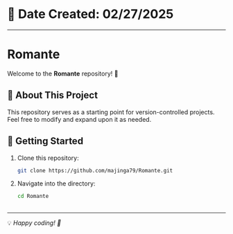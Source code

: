 # 📅 Date Created: 02/27/2025

---

# Romante

Welcome to the **Romante** repository! 🎉

## 📌 About This Project
This repository serves as a starting point for version-controlled projects.  
Feel free to modify and expand upon it as needed.

## 🚀 Getting Started

1. Clone this repository:
   ```bash
   git clone https://github.com/majinga79/Romante.git
   ```
2. Navigate into the directory:
   ```bash
   cd Romante
   ```

##
---
💡 *Happy coding! 🚀*
